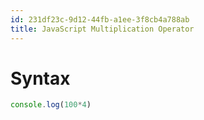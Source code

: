```yaml
---
id: 231df23c-9d12-44fb-a1ee-3f8cb4a788ab
title: JavaScript Multiplication Operator
---
```


# Syntax

``` javascript
console.log(100*4)
```
